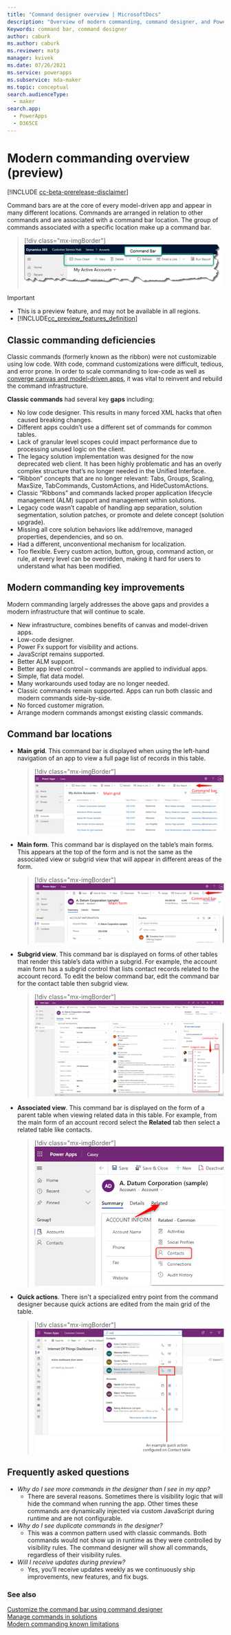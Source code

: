 ```yaml
---
title: "Command designer overview | MicrosoftDocs"
description: "Overview of modern commanding, command designer, and Power Fx"
Keywords: command bar, command designer
author: caburk
ms.author: caburk
ms.reviewer: matp
manager: kvivek
ms.date: 07/26/2021
ms.service: powerapps
ms.subservice: mda-maker
ms.topic: conceptual
search.audienceType: 
  - maker
search.app: 
  - PowerApps
  - D365CE
---
```

# Modern commanding overview (preview)

[!INCLUDE [cc-beta-prerelease-disclaimer](../../includes/cc-beta-prerelease-disclaimer.md)]

Command bars are at the core of every model-driven app and appear in many different locations. Commands are arranged in relation to other commands and are associated with a command bar location. The group of commands associated with a specific location make up a command bar. 
 
> [!div class="mx-imgBorder"]
> ![Command bar](media/CommandDesigner-location.png "Command bar")

> [!IMPORTANT]
> - This is a preview feature, and may not be available in all regions.
> - [!INCLUDE[cc_preview_features_definition](../../includes/cc-preview-features-definition.md)]
 
 ## Classic commanding deficiencies

Classic commands (formerly known as the ribbon) were not customizable using low code. With code, command customizations were difficult, tedious, and error prone. In order to scale commanding to low-code as well as [converge canvas and model-driven apps](/power-platform-release-plan/2021wave1/power-apps/converging-canvas-into-model-driven-apps-custom-page), it was vital to reinvent and rebuild the command infrastructure.

**Classic commands** had several key **gaps** including:
  - No low code designer. This results in many forced XML hacks that often caused breaking changes.
  - Different apps couldn’t use a different set of commands for common tables.
  - Lack of granular level scopes could impact performance due to processing unused logic on the client.
  - The legacy solution implementation was designed for the now deprecated web client. It has been highly problematic and has an overly complex structure that’s no longer needed in the Unified Interface.
  - “Ribbon” concepts that are no longer relevant: Tabs, Groups, Scaling, MaxSize, TabCommands, CustomActions, and HideCustomActions.
  - Classic “Ribbons” and commands lacked proper application lifecycle management (ALM) support and management within solutions.
  - Legacy code wasn’t capable of handling app separation, solution segmentation, solution patches, or promote and delete concept (solution upgrade).
  - Missing all core solution behaviors like add/remove, managed properties, dependencies, and so on.
  - Had a different, unconventional mechanism for localization.
  - Too flexible. Every custom action, button, group, command action, or rule, at every level can be overridden, making it hard for users to understand what has been modified.
    
## Modern commanding key improvements

Modern commanding largely addresses the above gaps and provides a modern infrastructure that will continue to scale.
  
- New infrastructure, combines benefits of canvas and model-driven apps.
- Low-code designer.
- Power Fx support for visibility and actions.
- JavaScript remains supported.
- Better ALM support.
- Better app level control – commands are applied to individual apps.
- Simple, flat data model.
- Many workarounds used today are no longer needed.
- Classic commands remain supported. Apps can run both classic and modern commands side-by-side.
- No forced customer migration.
- Arrange modern commands amongst existing classic commands.

## Command bar locations

-	**Main grid**. This command bar is displayed when using the left-hand navigation of an app to view a full page list of records in this table.
    > [!div class="mx-imgBorder"]
    > ![Command bar on main grid](media/commanddesigner-home-grid-location.png "Command bar on main grid")
    
- **Main form**. This command bar is displayed on the table’s main forms. This appears at the top of the form and is not the same as the associated view or subgrid view that will appear in different areas of the form.
    > [!div class="mx-imgBorder"]
    > ![Main form](media/CommandDesigner-main-form-location.png "Main form")
    
- **Subgrid view**. This command bar is displayed on forms of other tables that render this table’s data within a subgrid. For example, the account main form has a subgrid control that lists contact records related to the account record. To edit the below command bar, edit the command bar for the contact table then subgrid view.
    > [!div class="mx-imgBorder"]
    > ![Subgrid view](media/CommandDesigner-subrid-location.png "Subgrid view")

- **Associated view**. This command bar is displayed on the form of a parent table when viewing related data in this table. For example, from the main form of an account record select the **Related** tab then select a related table like contacts.
    > [!div class="mx-imgBorder"]
    > ![Associated view](media/CommandDesigner-associated-view-location.png "Associated view")
    
-	**Quick actions**. There isn't a specialized entry point from the command designer because quick actions are edited from the main grid of the table.
    > [!div class="mx-imgBorder"]
    > ![An example quick action configured on the contact table](media/CommandDesigner-quick-actions-location.png.jpg "An example quick action configured on the contact table")

## Frequently asked questions

- *Why do I see more commands in the designer than I see in my app?*
  - There are several reasons. Sometimes there is visibility logic that will hide the command when running the app. Other times these commands are dynamically injected via custom JavaScript during runtime and are not configurable. 
- *Why do I see duplicate commands in the designer?*
  - This was a common pattern used with classic commands. Both commands would not show up in runtime as they were controlled by visibility rules. The command designer will show all commands, regardless of their visibility rules. 
- *Will I receive updates during preview?*
  - Yes, you’ll receive updates weekly as we continuously ship improvements, new features, and fix bugs.

### See also
[Customize the command bar using command designer](use-command-designer.md) <br />
[Manage commands in solutions](manage-commands-in-solutions.md) <br />
[Modern commanding known limitations](command-designer-limitations.md)
